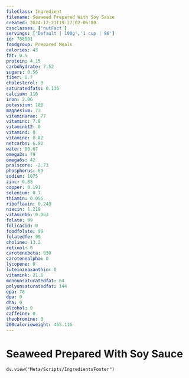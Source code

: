 ```yaml
---
fileClass: Ingredient
filename: Seaweed Prepared With Soy Sauce
created: 2024-12-21T19:27:02-06:00
cssclasses: ['nutFact']
servings: ['Default | 100g','1 cup | 96']
id: 788501
foodgroup: Prepared Meals
calories: 43
fat: 0.5
protein: 4.15
carbohydrate: 7.52
sugars: 0.56
fiber: 0.7
cholesterol: 0
saturatedfats: 0.136
calcium: 110
iron: 2.06
potassium: 188
magnesium: 73
vitaminarae: 77
vitaminc: 7.8
vitaminb12: 0
vitamind: 0
vitamine: 0.82
netcarbs: 6.82
water: 80.67
omega3s: 79
omega6s: 42
pralscore: -2.73
phosphorus: 69
sodium: 1075
zinc: 0.85
copper: 0.191
selenium: 0.7
thiamin: 0.055
riboflavin: 0.248
niacin: 1.219
vitaminb6: 0.063
folate: 99
folicacid: 0
foodfolate: 99
folatedfe: 99
choline: 13.2
retinol: 0
carotenebeta: 930
carotenealpha: 0
lycopene: 0
luteinzeaxanthin: 0
vitamink: 21.6
monounsaturatedfat: 64
polyunsaturatedfat: 144
epa: 78
dpa: 0
dha: 0
alcohol: 0
caffeine: 0
theobromine: 0
200calorieweight: 465.116
---
```


# Seaweed Prepared With Soy Sauce

```dataviewjs
dv.view("Meta/Scripts/IngredientsFooter")
```